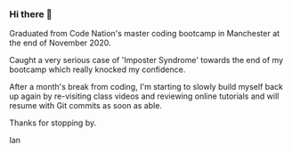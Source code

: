 ### Hi there 👋

Graduated from Code Nation's master coding bootcamp in Manchester at the end of November 2020.

Caught a very serious case of 'Imposter Syndrome' towards the end of my bootcamp which really knocked my confidence.  

After a month's break from coding, I'm starting to slowly build myself back up again by re-visiting class videos and reviewing 
online tutorials and will resume with Git commits as soon as able.


Thanks for stopping by.

Ian 
